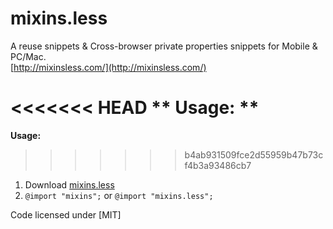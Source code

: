 # mixins.less

A reuse snippets & Cross-browser private properties snippets for Mobile & PC/Mac.  
[http://mixinsless.com/](http://mixinsless.com/)

<<<<<<< HEAD
** Usage:  **
=======
**Usage:**
>>>>>>> b4ab931509fce2d55959b47b73cf4b3a93486cb7

1. Download [mixins.less](https://raw.github.com/hzlzh/mixins.less/master/mixins.less)
2. `@import "mixins";` or `@import "mixins.less";`

Code licensed under [MIT]
